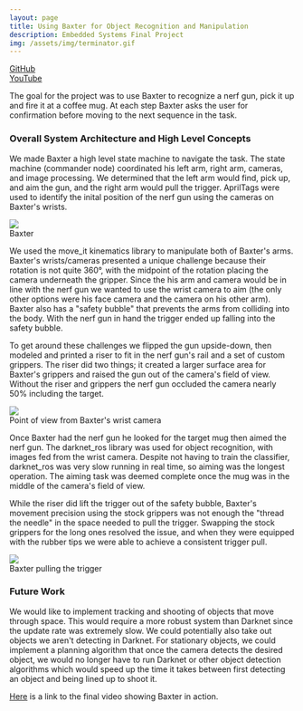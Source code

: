 ```yaml
---
layout: page
title: Using Baxter for Object Recognition and Manipulation
description: Embedded Systems Final Project
img: /assets/img/terminator.gif
---
```


<p>
  <a href=""></a><div class=""></div>
  <a href="https://github.com/ME495-EmbeddedSystems/final-project-terminator"><div class="color-button">GitHub</div></a>
  <a href="https://youtu.be/2MRsNefNWmw"><div class="color-button">YouTube</div></a>
</p>



The goal for the project was to use Baxter to recognize a nerf gun, pick it up and fire it at a coffee mug. At each step Baxter asks the user for confirmation before moving to the next sequence in the task.<br>


### Overall System Architecture and High Level Concepts

We made Baxter a high level state machine to navigate the task. The state machine (commander node) coordinated his left arm, right arm, cameras, and image processing. We determined that the left arm would find, pick up, and aim the gun, and the right arm would pull the trigger. AprilTags were used to identify the inital position of the nerf gun using the cameras on Baxter's wrists.

<div class="img_row">
    <img class="col three" src="{{ site.baseurl }}/assets/img/baxter_01.png">
</div>
<div class="col three caption">
    Baxter
</div>

We used the move_it kinematics library to manipulate both of Baxter's arms. Baxter's wrists/cameras presented a unique challenge because their rotation is not quite 360°, with the midpoint of the rotation placing the camera underneath the gripper. Since the his arm and camera would be in line with the nerf gun we wanted to use the wrist camera to aim (the only other options were his face camera and the camera on his other arm). Baxter also has a "safety bubble" that prevents the arms from colliding into the body. With the nerf gun in hand the trigger ended up falling into the safety bubble.

To get around these challenges we flipped the gun upside-down, then modeled and printed a riser to fit in the nerf gun's rail and a set of custom grippers. The riser did two things; it created a larger surface area for Baxter's grippers and raised the gun out of the camera's field of view. Without the riser and grippers the nerf gun occluded the camera nearly 50% including the target.

<div class="img_row">
    <img class="col three" src="{{ site.baseurl }}/assets/img/baxter_02.png">
</div>
<div class="col three caption">
    Point of view from Baxter's wrist camera
</div>

Once Baxter had the nerf gun he looked for the target mug then aimed the nerf gun. The darknet_ros library was used for object recognition, with images fed from the wrist camera. Despite not having to train the classifier, darknet_ros was very slow running in real time, so aiming was the longest operation. The aiming task was deemed complete once the mug was in the middle of the camera's field of view.

While the riser did lift the trigger out of the safety bubble, Baxter's movement precision using the stock grippers was not enough the "thread the needle" in the space needed to pull the trigger. Swapping the stock grippers for the long ones resolved the issue, and when they were equipped with the rubber tips we were able to achieve a consistent trigger pull.

<div class="img_row">
    <img class="col three" src="{{ site.baseurl }}/assets/img/terminator.gif">
</div>
<div class="col three caption">
    Baxter pulling the trigger
</div>

### Future Work

We would like to implement tracking and shooting of objects that move through space. This would require a more robust system than Darknet since the update rate was extremely slow. We could potentially also take out objects we aren't detecting in Darknet. For stationary objects, we could implement a planning algorithm that once the camera detects the desired object, we would no longer have to run Darknet or other object detection algorithms which would speed up the time it takes between first detecting an object and being lined up to shoot it.

[Here](https://youtu.be/2MRsNefNWmw) is a link to the final video showing Baxter in action.

